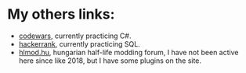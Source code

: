 # My others links:
* [codewars](https://www.codewars.com/users/Akosch242), currently practicing C#.
* [hackerrank](https://www.hackerrank.com/Akosch242?hr_r=1), currently practicing SQL.
* [hlmod.hu](https://hlmod.hu/memberlist.php?mode=viewprofile&u=7492), hungarian half-life modding forum, I have not been active here since like 2018, but I have some plugins on the site.
